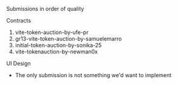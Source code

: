 Submissions in order of quality

Contracts
1. vite-token-auction-by-ufe-pr
2. gr13-vite-token-auction-by-samuelemarro
3. initial-token-auction-by-sonika-25
4. vite-tokenauction-by-newman0x

UI Design
- The only submission is not something we'd want to implement